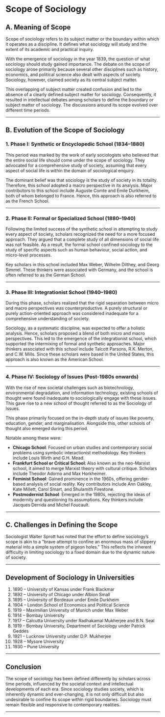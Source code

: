 

# Scope of Sociology

## A. Meaning of Scope

Scope of sociology refers to its subject matter or the boundary within which it operates as a discipline. It defines what sociology will study and the extent of its academic and practical inquiry.

With the emergence of sociology in the year 1839, the question of what sociology should study gained importance. The debate on the scope of sociology arose primarily because several other disciplines such as history, economics, and political science also dealt with aspects of society. Sociology, however, claimed society as its central subject matter.

This overlapping of subject matter created confusion and led to the absence of a clearly defined subject matter for sociology. Consequently, it resulted in intellectual debates among scholars to define the boundary or subject matter of sociology. The discussions around its scope evolved over different time periods.

---

## B. Evolution of the Scope of Sociology

### 1. Phase I: Synthetic or Encyclopedic School (1834–1880)

This period was marked by the work of early sociologists who believed that the entire social life should come under the scope of sociology. They advocated for a comprehensive study of society, assuming that every aspect of social life is within the domain of sociological enquiry.

The dominant belief was that sociology is the study of society in its totality. Therefore, this school adopted a macro perspective in its analysis. Major contributors to this school include Auguste Comte and Emile Durkheim, both of whom belonged to France. Hence, this approach is also referred to as the French School.

---

### 2. Phase II: Formal or Specialized School (1880–1940)

Following the limited success of the synthetic school in attempting to study every aspect of society, scholars recognized the need for a more focused approach. They argued that a complete study of all dimensions of social life was not feasible. As a result, the formal school confined sociology to the study of specific aspects such as human behaviour, social action, and micro-level processes.

Key scholars in this school included Max Weber, Wilhelm Dilthey, and Georg Simmel. These thinkers were associated with Germany, and the school is often referred to as the German School.

---

### 3. Phase III: Integrationist School (1940–1980)

During this phase, scholars realized that the rigid separation between micro and macro perspectives was counterproductive. A purely structural or purely action-oriented approach was considered inadequate for a comprehensive understanding of society.

Sociology, as a systematic discipline, was expected to offer a holistic analysis. Hence, scholars proposed a blend of both micro and macro perspectives. This led to the emergence of the integrationist school, which supported the intermixing of formal and synthetic approaches. Major thinkers associated with this school include Talcott Parsons, R.K. Merton, and C.W. Mills. Since these scholars were based in the United States, this approach is also known as the American School.

---

### 4. Phase IV: Sociology of Issues (Post-1980s onwards)

With the rise of new societal challenges such as biotechnology, environmental degradation, and information technology, existing schools of thought were found inadequate to sociologically engage with these issues. This gave rise to a new school of thought referred to as the Sociology of Issues.

This phase primarily focused on the in-depth study of issues like poverty, education, gender, and marginalisation. Alongside this, other schools of thought also emerged during this period.

Notable among these were:

* **Chicago School**: Focused on urban studies and contemporary social problems using symbolic interactionist methodology. Key thinkers include Louis Wirth and G.H. Mead.
* **Frankfurt School or Critical School**: Also known as the neo-Marxist school, it aimed to merge Marxist theory with cultural critique. Scholars include Theodor Adorno and Max Horkheimer.
* **Feminist School**: Gained prominence in the 1960s, offering gender-based analysis of social reality. Key contributors include Ann Oakley, Kate Millett, Carol Smart, and Shulamith Firestone.
* **Postmodernist School**: Emerged in the 1980s, rejecting the ideas of modernity and questioning its assumptions. Key thinkers include Jacques Derrida and Michel Foucault.

---

## C. Challenges in Defining the Scope

Sociologist Walter Sprott has noted that the effort to define sociology’s scope is akin to a "brave attempt to confine an enormous mass of slippery material into a simple system of pigeon holes." This reflects the inherent difficulty in limiting sociology to a fixed domain due to the dynamic nature of society.

---

## Development of Sociology in Universities

1. 1890 – University of Kansas under Frank Blackmar
2. 1892 – University of Chicago under Albion Small
3. 1895 – University of Bordeaux under Emile Durkheim
4. 1904 – London School of Economics and Political Science
5. 1919 – Maximilian University of Munich under Max Weber
6. 1914 – Bombay University
7. 1917 – Calcutta University under Radhakamal Mukherjee and B.N. Seal
8. 1919 – Bombay University, Department of Sociology under Patrick Geddes
9. 1921 – Lucknow University under D.P. Mukherjee
10. 1928 – Mysore University
11. 1930 – Pune University

---

## Conclusion

The scope of sociology has been defined differently by scholars across time periods, influenced by the societal context and intellectual developments of each era. Since sociology studies society, which is inherently dynamic and ever-changing, it is not only difficult but also undesirable to confine its scope within rigid boundaries. Sociology must remain flexible and responsive to contemporary realities.

---

